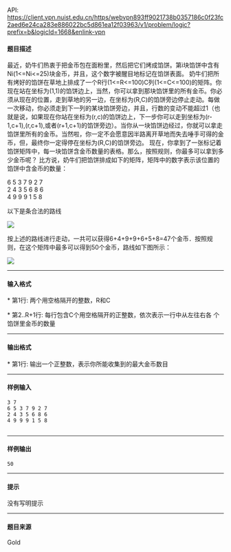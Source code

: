 API: https://client.vpn.nuist.edu.cn/https/webvpn893ff9021738b0357186c0f23fc2aed6e24ca283e886022bc5d861ea12f03963/v1/problem/logic?prefix=b&logicId=1668&enlink-vpn

#### 题目描述

最近，奶牛们热衷于把金币包在面粉里，然后把它们烤成馅饼。第i块馅饼中含有Ni(1<=Ni<=25)块金币，并且，这个数字被醒目地标记在馅饼表面。 奶牛们把所有烤好的馅饼在草地上排成了一个R行(1<=R<=100)C列(1<=C<=100)的矩阵。你现在站在坐标为(1,1)的馅饼边上，当然，你可以拿到那块馅饼里的所有金币。你必须从现在的位置，走到草地的另一边，在坐标为(R,C)的馅饼旁边停止走动。每做一次移动，你必须走到下一列的某块馅饼旁边，并且，行数的变动不能超过1（也就是说，如果现在你站在坐标为(r,c)的馅饼边上，下一步你可以走到坐标为(r-1,c+1),(r,c+1),或者(r+1,c+1)的馅饼旁边）。当你从一块馅饼边经过，你就可以拿走馅饼里所有的金币。当然啦，你一定不会愿意因半路离开草地而失去唾手可得的金币，但，最终你一定得停在坐标为(R,C)的馅饼旁边。 现在，你拿到了一张标记着馅饼矩阵中，每一块馅饼含金币数量的表格。那么，按照规则，你最多可以拿到多少金币呢？ 比方说，奶牛们把馅饼排成如下的矩阵，矩阵中的数字表示该位置的馅饼中含金币的数量：

6 5 3 7 9 2 7  
2 4 3 5 6 8 6  
4 9 9 9 1 5 8

以下是条合法的路线

![](../file/1668_0.jpg)

按上述的路线进行走动，一共可以获得6+4+9+9+6+5+8=47个金币．按照规则，在这个矩阵中最多可以得到50个金币，路线如下图所示：

![](../file/1668_1.jpg)

---

#### 输入格式

\* 第1行: 两个用空格隔开的整数，R和C

\* 第2..R+1行: 每行包含C个用空格隔开的正整数，依次表示一行中从左往右各 个馅饼里金币的数量

---

#### 输出格式

\* 第1行: 输出一个正整数，表示你所能收集到的最大金币数目

---

#### 样例输入
```
3 7
6 5 3 7 9 2 7
2 4 3 5 6 8 6
4 9 9 9 1 5 8


```

---

#### 样例输出
```
50

```

---

#### 提示

没有写明提示

---

#### 题目来源

Gold